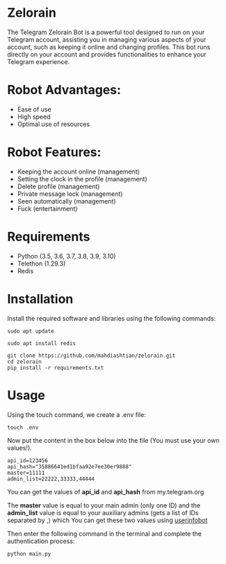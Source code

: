 # Zelorain
The Telegram Zelorain Bot is a powerful tool designed to run on your Telegram account, assisting you in managing various aspects of your account, such as keeping it online and changing profiles. This bot runs directly on your account and provides functionalities to enhance your Telegram experience.

# Robot Advantages:
- Ease of use
- High speed
- Optimal use of resources

# Robot Features:
- Keeping the account online (management) 
- Setting the clock in the profile (management) 
- Delete profile (management)
- Private message lock (management)
- Seen automatically (management)
- Fuck (entertainment)

# Requirements
- Python (3.5, 3.6, 3.7, 3.8, 3.9, 3.10)
- Telethon (1.29.3)
- Redis

# Installation
Install the required software and libraries using the following commands:
```
sudo apt update
```
```
sudo apt install redis
```
```
git clone https://github.com/mahdiashtian/zelorain.git
cd zelorain
pip install -r requirements.txt
```
# Usage
Using the touch command, we create a .env file:
```
touch .env
```
Now put the content in the box below into the file (You must use your own values!).
```
api_id=123456
api_hash="35886641ed1bfaa92e7ee30er9888"
master=11111
admin_list=22222,33333,44444
```
You can get the values of **api_id** and **api_hash** from my.telegram.org

The **master** value is equal to your main admin (only one ID) and the **admin_list** value is equal to your auxiliary admins (gets a list of IDs separated by ,) which You can get these two values using [userinfobot](https://telegram.me/userinfobot)


Then enter the following command in the terminal and complete the authentication process:
```
python main.py
```
